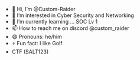 - 👋 Hi, I’m @Custom-Raider
- 👀 I’m interested in Cyber Security and Networking
- 🌱 I’m currently learning ... SOC Lv 1
- 📫 How to reach me on discord @custom_raider
- 😄 Pronouns: he/him
- ⚡ Fun fact: I like Golf
- CTF (SALT123)

<!---
Custom-Raider/Custom-Raider is a ✨ special ✨ repository because its `README.md` (this file) appears on your GitHub profile.
You can click the Preview link to take a look at your changes.
--->
